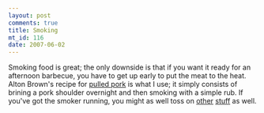 ```yaml
--- 
layout: post
comments: true
title: Smoking
mt_id: 116
date: 2007-06-02
---
```

Smoking food is great; the only downside is that if you want it ready for an afternoon barbecue, you have to get up early to put the meat to the heat.  Alton Brown's recipe for [pulled pork](http://www.foodnetwork.com/food/recipes/recipe/0,1977,FOOD_9936_23019,00.html) is what I use; it simply consists of brining a pork shoulder overnight and then smoking with a simple rub.  If you've got the smoker running, you might as well toss on [other](http://www.aolfoodblog.com/2007/05/30/smokin-cherry/) [stuff](http://www.recipegoldmine.com/smoke/smoke22.html) as well.
